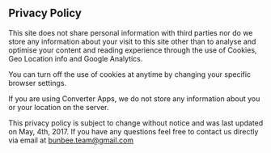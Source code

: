 ## Privacy Policy

This site does not share personal information with third parties nor do we store any information about your visit to this site other than to analyse and optimise your content and reading experience through the use of Cookies, Geo Location info and Google Analytics.

You can turn off the use of cookies at anytime by changing your specific browser settings.

If you are using Converter Apps, we do not store any information about you or your location on the server.

This privacy policy is subject to change without notice and was last updated on May, 4th, 2017. If you have any questions feel free to contact us directly via email at bunbee.team@gmail.com
